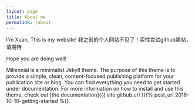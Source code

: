 ```yaml
---
layout: page
title: About me
permalink: /about
---
```


I'm Xuan, This is my website!
我之前的个人网站不见了！索性尝试github建站，请期待

Hope you are doing well!

Millennial is a minimalist Jekyll theme. The purpose of this theme is to provide a simple, clean, content-focused publishing platform for your publication site or blog. You can find everything you need to get started under documentation. For more information on how to install and use this theme, check out [the documentation]({{ site.github.url }}{% post_url 2016-10-10-getting-started %}).
